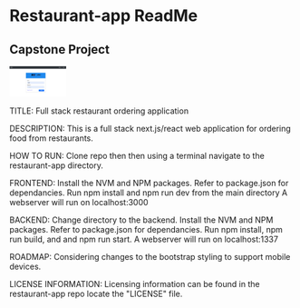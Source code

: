# Restaurant-app ReadMe
## Capstone Project
<img src= "thumbnail.png" width='100'>

TITLE:
Full stack restaurant ordering application

DESCRIPTION:
This is a full stack next.js/react web application for ordering food from restaurants.

HOW TO RUN:
Clone repo then then using a terminal navigate to the restaurant-app directory.

FRONTEND:
Install the NVM and NPM packages. Refer to package.json for dependancies.
Run npm install and npm run dev from the main directory
A webserver will run on localhost:3000

BACKEND:
Change directory to the backend.
Install the NVM and NPM packages. Refer to package.json for dependancies.
Run npm install, npm run build, and and npm run start.
A webserver will run on localhost:1337

ROADMAP:
Considering changes to the bootstrap styling to support mobile devices.

LICENSE INFORMATION:
Licensing information can be found in the restaurant-app repo locate the "LICENSE" file.